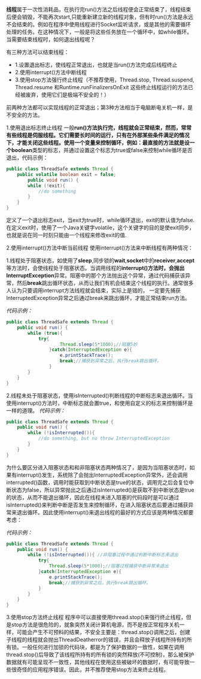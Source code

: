**线程**属于一次性消耗品，在执行完run()方法之后线程便会正常结束了，线程结束后便会销毁，不能再次start,只能重新建立新的线程对象，但有时run()方法是永远不会结束的。例如在程序中使用线程进行Socket监听请求，或是其他的需要循环处理的任务。在这种情况下，一般是将这些任务放在一个循环中，如while循环。当需要结束线程时，如何退出线程呢？

有三种方法可以结束线程：

- 1.设置退出标志，使线程正常退出，也就是当run()方法完成后线程终止
- 2.使用interrupt()方法中断线程
- 3.使用stop方法强行终止线程（不推荐使用，Thread.stop, Thread.suspend, Thread.resume 和Runtime.runFinalizersOnExit 这些终止线程运行的方法已经被废弃，使用它们是极端不安全的！）

前两种方法都可以实现线程的正常退出；第3种方法相当于电脑断电关机一样，是不安全的方法。

1.使用退出标志终止线程
一般**run()**方法执行完，线程就会正常结束，然而，常常有些线程是伺服线程。它们需要长时间的运行，只有在外部某些条件满足的情况下，才能关闭这些线程。使用一个变量来控制循环，例如：最直接的方法就是设一个**boolean**类型的标志，并通过设置这个标志为true或false来控制while循环是否退出，代码示例：

```java
public class ThreadSafe extends Thread {
    public volatile boolean exit = false; 
        public void run() { 
        while (!exit){
            //do something
        }
    } 
}
```

定义了一个退出标志exit，当exit为true时，while循环退出，exit的默认值为false.在定义exit时，使用了一个Java关键字volatile，这个关键字的目的是使exit同步，也就是说在同一时刻只能由一个线程来修改exit的值.

2.使用interrupt()方法中断当前线程
使用interrupt()方法来中断线程有两种情况：

1.线程处于阻塞状态，如使用了**sleep**,同步锁的**wait**,**socket**中的**receiver**,**accept**等方法时，会使线程处于阻塞状态。当调用线程的**interrupt()**方法时，会抛出**InterruptException**异常。阻塞中的那个方法抛出这个异常，通过代码捕获该异常，然后**break**跳出循环状态，从而让我们有机会结束这个线程的执行。通常很多人认为只要调用interrupt方法线程就会结束，实际上是错的， 一定要先捕获InterruptedException异常之后通过break来跳出循环，才能正常结束run方法。

*代码示例：*

```java
public class ThreadSafe extends Thread {
    public void run() { 
        while (true){
            try{
                    Thread.sleep(5*1000);//阻塞5妙
                }catch(InterruptedException e){
                    e.printStackTrace();
                    break;//捕获到异常之后，执行break跳出循环。
                }
        }
    } 
}
```

2.线程未处于阻塞状态，使用isInterrupted()判断线程的中断标志来退出循环。当使用interrupt()方法时，中断标志就会置true，和使用自定义的标志来控制循环是一样的道理。
*代码示例：*

```java
public class ThreadSafe extends Thread {
    public void run() { 
        while (!isInterrupted()){
            //do something, but no throw InterruptedException
        }
    } 
}
```

为什么要区分进入阻塞状态和和非阻塞状态两种情况了，是因为当阻塞状态时，如果有interrupt()发生，系统除了会抛出InterruptedException异常外，还会调用interrupted()函数，调用时能获取到中断状态是true的状态，调用完之后会复位中断状态为false，所以异常抛出之后通过isInterrupted()是获取不到中断状态是true的状态，从而不能退出循环，因此在线程未进入阻塞的代码段时是可以通过isInterrupted()来判断中断是否发生来控制循环，在进入阻塞状态后要通过捕获异常来退出循环。因此使用interrupt()来退出线程的最好的方式应该是两种情况都要考虑：

*代码示例：*

```java
public class ThreadSafe extends Thread {
    public void run() { 
        while (!isInterrupted()){ //非阻塞过程中通过判断中断标志来退出
            try{
                Thread.sleep(5*1000);//阻塞过程捕获中断异常来退出
            }catch(InterruptedException e){
                e.printStackTrace();
                break;//捕获到异常之后，执行break跳出循环。
            }
        }
    } 
}
```

3.使用stop方法终止线程
程序中可以直接使用thread.stop()来强行终止线程，但是stop方法是很危险的，就象突然关闭计算机电源，而不是按正常程序关机一样，可能会产生不可预料的结果，不安全主要是：thread.stop()调用之后，创建子线程的线程就会抛出ThreadDeatherror的错误，并且会释放子线程所持有的所有锁。一般任何进行加锁的代码块，都是为了保护数据的一致性，如果在调用thread.stop()后导致了该线程所持有的所有锁的突然释放(不可控制)，那么被保护数据就有可能呈现不一致性，其他线程在使用这些被破坏的数据时，有可能导致一些很奇怪的应用程序错误。因此，并不推荐使用stop方法来终止线程。